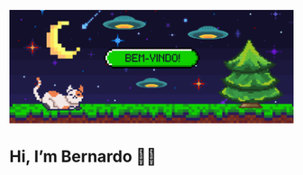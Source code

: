 ![Descrição da Imagem](https://raw.githubusercontent.com/HeuerBcH/HeuerBcH/main/im1.png)

# Hi, I’m Bernardo 👋😄


<!---
HeuerBcH/HeuerBcH is a ✨ special ✨ repository because its `README.md` (this file) appears on your GitHub profile.
You can click the Preview link to take a look at your changes.
--->
